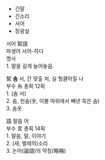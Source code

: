 - 긴말
- 긴소리
- 서어
- 장광설


<p>
    서어 絮語
    <br>파생어 서어-하다
    <br>명사
    <br>1. 말을 길게 늘어놓음.
</p>
<div>
    <p>
        絮 <b class="r">솜</b> 서, 간 맞출 처, 실 헝클어질 나
        <br>부수 糸 총획 12획
        <br>1. (솜 서)
        <br>2. 솜, 헌솜(옷, 이불 따위에서 빼낸 묵은 솜)
        <br>3. 솜옷
    </p>
    <p>
        語 말씀 어
        <br>부수 言 총획 14획
        <br>1. 말씀, 말, 이야기
        <br>2. (새, 벌레의)소리
        <br>3. 논어(論語)의 약칭(略稱)
    </p>
</div>
